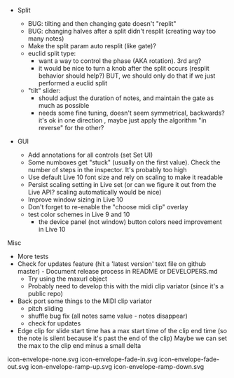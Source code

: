 - Split
  - BUG: tilting and then changing gate doesn't "replit"
  - BUG: changing halves after a split didn't resplit (creating way too many notes)
  - Make the split param auto resplit (like gate)?
  - euclid split type:
    - want a way to control the phase (AKA rotation). 3rd arg?
    - it would be nice to turn a knob after the split occurs (resplit behavior should help?) BUT, we should only
      do that if we just performed a euclid split
  - "tilt" slider:
    - should adjust the duration of notes, and maintain the gate as much as possible
    - needs some fine tuning, doesn't seem symmetrical, backwards? it's ok in one direction ,
      maybe just apply the algorithm "in reverse" for the other?

- GUI
  - Add annotations for all controls (set Set UI)
  - Some numboxes get "stuck" (usually on the first value). Check the number of steps in the inspector. It's probably too high
  - Use default Live 10 font size and rely on scaling to make it readable
  - Persist scaling setting in Live set (or can we figure it out from the Live API? scaling automatically would be nice)
  - Improve window sizing in Live 10
  - Don't forget to re-enable the "choose midi clip" overlay
  - test color schemes in Live 9 and 10
    - the device panel (not window) button colors need improvement in Live 10

Misc
  - More tests
  - Check for updates feature (hit a 'latest version' text file on github master) - Document release process in README or DEVELOPERS.md
    - Try using the maxurl object
    - Probably need to develop this with the midi clip variator (since it's a public repo)
  - Back port some things to the MIDI clip variator
    - pitch sliding
    - shuffle bug fix (all notes same value - notes disappear)
    - check for updates
  - Edge clip for slide start time has a max start time of the clip end time (so the note is silent because it's past the end of the clip)
    Maybe we can set the max to the clip end minus a small delta


icon-envelope-none.svg icon-envelope-fade-in.svg icon-envelope-fade-out.svg icon-envelope-ramp-up.svg icon-envelope-ramp-down.svg